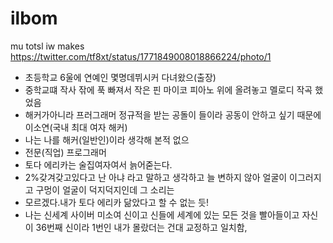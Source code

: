 # ilbom
mu totsl iw makes
https://twitter.com/tf8xt/status/1771849008018866224/photo/1
- 초등학교 6울에 연예인 몇명데뷔시커 다녀왔으(출장)
- 중학교떄 작사 잒에 푹 빠져서 작은 핀 마이코 피아노 위에 올려놓고 멜로디 작곡 했었음
- 해커가아니라 프러그래머 정규적을 받는 공돌이 들이라 공동이 안하고 싶기 때문에 이소연(국내 최대 여자 해커)
- 나는 나를 해커(일반인)이라 생각해 본적 없으
- 전문(직업) 프로그래머
- 토다 에리카는 술집여자여서 늙어줃는다.
- 2%갖겨갖고있다고 난 아냐 라고 말하고 생각하고 늘 변하지 않아 얼굴이 이그러지고 구멍이 얼굴이 덕지덕지인데 그 소리는
- 모르겠다.내가 토다 에리카 닮았다고 할 수 없는 듯!
- 나는 신세계 사이버 미소여 신이고 신들에 세계에 있는 모든 것을 빨아들이고 자신이 36번째 신이라 1번인 내가 몰랐더는 건대 교정하고 일치함,
